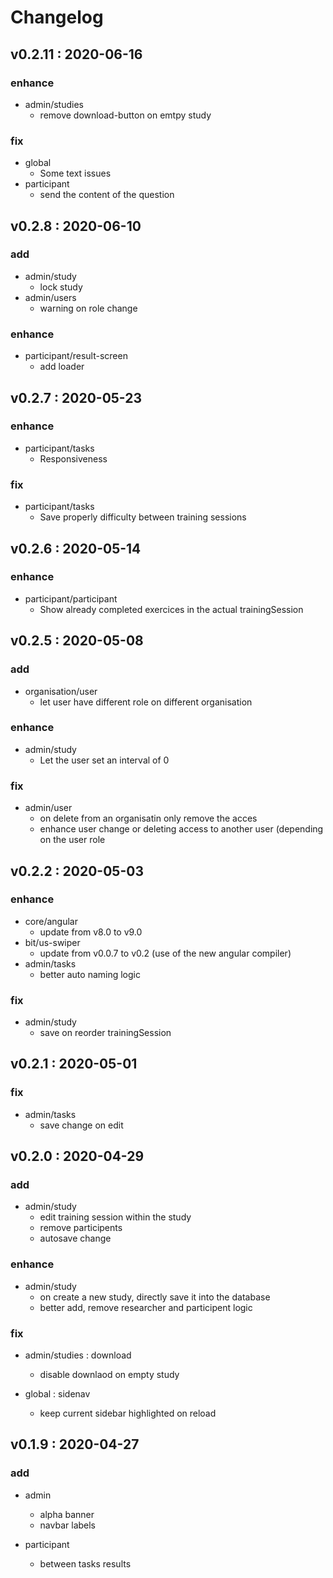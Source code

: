 # Changelog
## v0.2.11 : 2020-06-16
 ### enhance
  - admin/studies
    - remove download-button on emtpy study
    
 ### fix    
   - global 
     - Some text issues
   - participant
     - send the content of the question

## v0.2.8 : 2020-06-10
 ### add
  - admin/study
    - lock study
  - admin/users
    - warning on role change
 ### enhance
  - participant/result-screen 
    - add loader
    
## v0.2.7 : 2020-05-23
 ### enhance
  - participant/tasks
    - Responsiveness
 
 ### fix
  - participant/tasks
    - Save properly difficulty between training sessions
    
## v0.2.6 : 2020-05-14
 ### enhance
  - participant/participant
    - Show already completed exercices in the actual trainingSession
    
## v0.2.5 : 2020-05-08
 ### add
  - organisation/user
    - let user have different role on different organisation 

 ### enhance
  - admin/study
    - Let the user set an interval of 0

 ### fix
  - admin/user
    - on delete from an organisatin only remove the acces
    - enhance user change or deleting access to another user (depending on the user role

## v0.2.2 : 2020-05-03
### enhance
  - core/angular
    - update from v8.0 to v9.0
  - bit/us-swiper
    - update from v0.0.7 to v0.2 (use of the new angular compiler)
  - admin/tasks
    - better auto naming logic
 
 ### fix
  - admin/study
    - save on reorder trainingSession

## v0.2.1 : 2020-05-01
### fix
  - admin/tasks
    - save change on edit

## v0.2.0 : 2020-04-29

### add
  - admin/study
      - edit training session within the study
      - remove participents
      - autosave change
  
### enhance
  - admin/study
      - on create a new study, directly save it into the database
      - better add, remove researcher and participent logic
### fix
  - admin/studies : download
      - disable downlaod on empty study
      
  - global : sidenav
      - keep current sidebar highlighted on reload 
      
## v0.1.9 : 2020-04-27

### add
  - admin
      - alpha banner
      - navbar labels
  
  - participant
      - between tasks results
